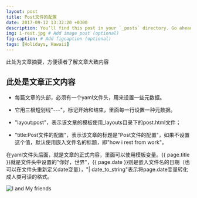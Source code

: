 ```yaml
---
layout: post
title: Post文件的配置
date: 2017-09-12 13:32:20 +0300
description: You’ll find this post in your `_posts` directory. Go ahead and edit it and re-build the site to see your changes. # Add post description (optional)
img: i-rest.jpg # Add image post (optional)
fig-caption: # Add figcaption (optional)
tags: [Holidays, Hawaii]
---
```


此处为文章摘要，方便读者了解文章大致内容


## 此处是文章正文内容

* 每篇文章的头部，必须有一个yaml文件头，用来设置一些元数据。

* 它用三根短划线"---"，标记开始和结束，里面每一行设置一种元数据。
* "layout:post"，表示该文章的模板使用_layouts目录下的post.html文件；
* "title:Post文件的配置"，表示该文章的标题是"Post文件的配置"，如果不设置这个值，默认使用嵌入文件名的标题，即"how i rest from work"。

在yaml文件头后面，就是文章的正式内容，里面可以使用模板变量。{{ page.title }}就是文件头中设置的"你好，世界"，{{ page.date }}则是嵌入文件名的日期（也可以在文件头重新定义date变量），"| date_to_string"表示将page.date变量转化成人类可读的格式。

![I and My friends]({{site.baseurl}}/assets/img/we-in-rest.jpg)

